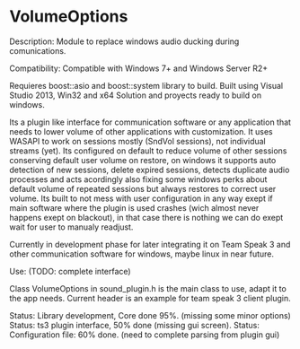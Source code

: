 VolumeOptions
=============

Description:
  Module to replace windows audio ducking during comunications.

Compatibility:
  Compatible with Windows 7+ and Windows Server R2+

Requieres boost::asio and boost::system library to build.
Built using Visual Studio 2013, Win32 and x64
Solution and proyects ready to build on windows.

Its a plugin like interface for communication software or any application that needs to lower volume of other applications with customization. It uses WASAPI to work on sessions mostly (SndVol sessions), not individual streams (yet).
Its configured on default to reduce volume of other sessions conserving default user volume on restore, on windows it supports auto detection of new sessions, delete expired sessions, detects duplicate audio processes and acts acordingly also fixing some windows perks about default volume of repeated sessions but always restores to correct user volume. Its built to not mess with user configuration in any way exept if main software where the plugin is used crashes (wich almost never happens exept on blackout), in that case there is nothing we can do exept wait for user to manualy readjust.

Currently in development phase for later integrating it on Team Speak 3 and other communication software for windows, maybe linux in near future.


Use:
(TODO: complete interface)

Class VolumeOptions in sound_plugin.h is the main class to use, adapt it to the app needs. Current header is an example for team speak 3 client plugin.


Status: Library development, Core done 95%. (missing some minor options)
Status: ts3 plugin interface, 50% done (missing gui screen).
Status: Configuration file: 60% done. (need to complete parsing from plugin gui)
